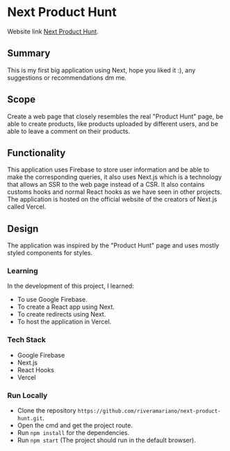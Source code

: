 # Next Product Hunt

Website link [Next Product Hunt](https://next-producthunt.vercel.app/).

## Summary

This is my first big application using Next, hope you liked it :), any suggestions or recommendations dm me.

## Scope

Create a web page that closely resembles the real "Product Hunt" page, be able to create products, like products uploaded by different users, and be able to leave a comment on their products.
## Functionality

This application uses Firebase to store user information and be able to make the corresponding queries, it also uses Next.js which is a technology that allows an SSR to the web page instead of a CSR. It also contains customs hooks and normal React hooks as we have seen in other projects. The application is hosted on the official website of the creators of Next.js called Vercel.
## Design

The application was inspired by the "Product Hunt" page and uses mostly styled components for styles.
### Learning 

In the development of this project, I learned: 
- To use Google Firebase.
- To create a React app using Next.
- To create redirects using Next.
- To host the application in Vercel.

### Tech Stack
- Google Firebase
- Next.js
- React Hooks
- Vercel

### Run Locally

- Clone the repository `https://github.com/riveramariano/next-product-hunt.git`.
- Open the cmd and get the project route.
- Run `npm install` for the dependencies.
- Run `npm start` (The project should run in the default browser).

